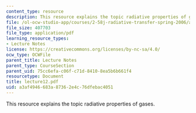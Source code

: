 ```yaml
---
content_type: resource
description: This resource explains the topic radiative properties of gases.
file: /ol-ocw-studio-app/courses/2-58j-radiative-transfer-spring-2006/a3af4946683a87362e4c76dfebac4051_lecture12.pdf
file_size: 407703
file_type: application/pdf
learning_resource_types:
- Lecture Notes
license: https://creativecommons.org/licenses/by-nc-sa/4.0/
ocw_type: OCWFile
parent_title: Lecture Notes
parent_type: CourseSection
parent_uid: 75cc6efa-c06f-c71d-8410-8ea5b6b661f4
resourcetype: Document
title: lecture12.pdf
uid: a3af4946-683a-8736-2e4c-76dfebac4051
---
```

This resource explains the topic radiative properties of gases.